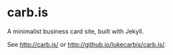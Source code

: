 # carb.is

A minimalist business card site, built with Jekyll.

See http://carb.is/ or http://github.io/lukecarbis/carb.is/.

